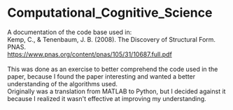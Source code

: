 # Computational_Cognitive_Science  
A documentation of the code base used in:  
Kemp, C., & Tenenbaum, J. B. (2008). The Discovery of Structural Form. PNAS.  
https://www.pnas.org/content/pnas/105/31/10687.full.pdf  
<br>
This was done as an exercise to better comprehend the code used in the paper, because I found the paper interesting and wanted a better understanding of the algorithms used.  
Originally was a translation from MATLAB to Python, but I decided against it because I realized it wasn't effective at improving my understanding.
